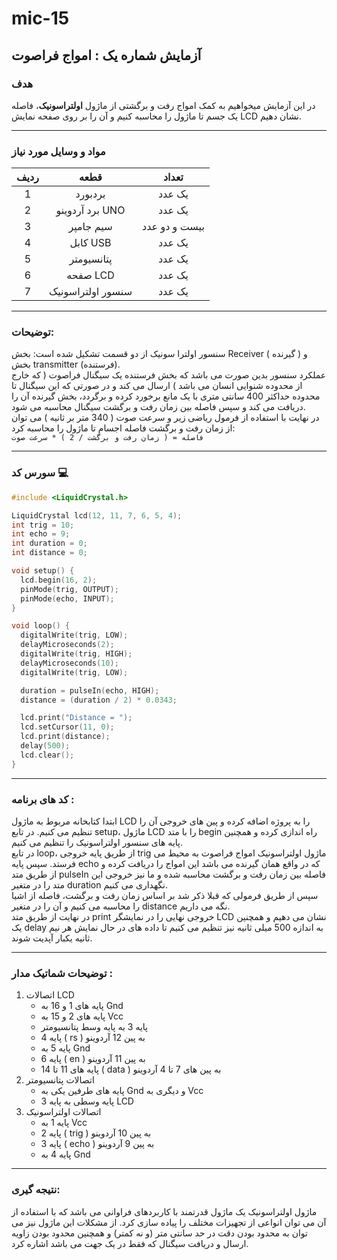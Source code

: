 # mic-15
## آزمایش شماره یک : امواج فراصوت

### هدف 

در این آزمایش میخواهیم به کمک امواج رفت و برگشتی از ماژول <strong>اولتراسونیک</strong>، فاصله یک جسم تا ماژول را محاسبه کنیم و آن را بر روی صفحه نمایش LCD نشان دهیم.

---

### مواد و وسایل مورد نیاز 

<div align="right">
<table>
<thead>
<tr>
<th>ردیف</th><th>قطعه</th><th>تعداد</th>
</tr>
</thead>
<tbody align="center">
<tr>
<td>1</td><td>بردبورد</td><td>یک عدد</td>
</tr>
<tr>
<td>2</td><td>برد آردوینو UNO</td><td>یک عدد</td>
</tr>
<tr>
<td>3</td><td>سیم جامپر</td><td>بیست و دو عدد</td>
</tr>
<tr>
<td>4</td><td>کابل USB</td><td>یک عدد</td>
</tr>
<tr>
<td>5</td><td>پتانسیومتر</td><td>یک عدد</td>
</tr>
<tr>
<td>6</td><td>صفحه LCD</td><td>یک عدد</td>
</tr>
<tr>
<td>7</td><td>سنسور اولتراسونیک</td><td>یک عدد</td>
</tr>
</tbody>
</table>
</div>

---

### توضیحات:

سنسور اولترا سونیک از دو قسمت تشکیل شده است: بخش Receiver ( گیرنده ) و بخش transmitter (فرستنده).  
عملکرد سنسور بدین صورت می باشد که بخش فرستنده یک سیگنال فراصوت ( که خارج از محدوده شنوایی انسان می باشد ) ارسال می کند و در صورتی که این سیگنال تا محدوده حداکثر 400 سانتی متری با یک مانع برخورد کرده و برگردد، بخش گیرنده آن را دریافت می کند و سپس فاصله بین زمان رفت و برگشت سیگنال محاسبه می شود.  
در نهایت با استفاده از فرمول ریاضی زیر و سرعت صوت ( 340 متر بر ثانیه ) می توان از زمان رفت و برگشت فاصله اجسام تا ماژول را محاسبه کرد:  
`فاصله = ( زمان رفت و برگشت / 2 ) * سرعت صوت`

---

### سورس کد 💻

```cpp
#include <LiquidCrystal.h>

LiquidCrystal lcd(12, 11, 7, 6, 5, 4);
int trig = 10;
int echo = 9;
int duration = 0;
int distance = 0;

void setup() {
  lcd.begin(16, 2);
  pinMode(trig, OUTPUT);
  pinMode(echo, INPUT);
}

void loop() {
  digitalWrite(trig, LOW);
  delayMicroseconds(2);
  digitalWrite(trig, HIGH);
  delayMicroseconds(10);
  digitalWrite(trig, LOW);

  duration = pulseIn(echo, HIGH);
  distance = (duration / 2) * 0.0343;

  lcd.print("Distance = ");
  lcd.setCursor(11, 0);
  lcd.print(distance);
  delay(500);
  lcd.clear();
}
```

---

###  کد های برنامه :

ابتدا کتابخانه مربوط به ماژول LCD را به پروژه اضافه کرده و پین های خروجی آن را تنظیم می کنیم. در تابع setup، ماژول LCD را با متد begin راه اندازی کرده و همچنین پایه های سنسور اولتراسونیک را تنظیم می کنیم.  
در تابع loop، از طریق پایه خروجی trig ماژول اولتراسونیک امواج فراصوت به محیط می فرستد. سپس پایه echo که در واقع همان گیرنده می باشد این امواج را دریافت کرده و از طریق متد pulseIn فاصله بین زمان رفت و برگشت محاسبه شده و ما نیز خروجی این متد را در متغیر duration نگهداری می کنیم.  
سپس از طریق فرمولی که قبلا ذکر شد بر اساس زمان رفت و برگشت، فاصله از اشیا را محاسبه می کنیم و آن را در متغیر distance نگه می داریم.  
در نهایت از طریق متد print خروجی نهایی را در نمایشگر LCD نشان می دهیم و همچنین یک delay به اندازه 500 میلی ثانیه نیز تنظیم می کنیم تا داده های در حال نمایش هر نیم ثانیه یکبار آپدیت شوند.

---






### توضیحات شماتیک مدار :

<ol>
<li>
اتصالات LCD
<ul>
<li>پایه های 1 و 16 به Gnd</li>
<li>پایه های 2 و 15 به Vcc</li>
<li>پایه 3 به پایه وسط پتانسیومتر</li>
<li>پایه 4 ( rs ) به پین 12 آردوینو</li>
<li>پایه 5 به Gnd</li>
<li>پایه 6 ( en ) به پین 11 آردوینو</li>
<li>پایه های 11 تا 14 ( data ) به پین های 7 تا 4 آردوینو</li>
</ul>
</li>
<li>
اتصالات پتانسیومتر
<ul>
<li>پایه های طرفین یکی به Gnd و دیگری به Vcc</li>
<li>پایه وسطی به پایه 3 LCD</li>
</ul>
</li>
<li>
اتصالات اولتراسونیک
<ul>
<li>پایه 1 به Vcc</li>
<li>پایه 2 ( trig ) به پین 10 آردوینو</li>
<li>پایه 3 ( echo ) به پین 9 آردوینو</li>
<li>پایه 4 به Gnd</li>
</ul>
</li>
</ol>

---

### نتیجه گیری:

ماژول اولتراسونیک یک ماژول قدرتمند با کاربردهای فراوانی می باشد که با استفاده از آن می توان انواعی از تجهیزات مختلف را پیاده سازی کرد. از مشکلات این ماژول نیز می توان به محدود بودن دقت در حد سانتی متر (و نه کمتر) و همچنین محدود بودن زاویه ارسال و دریافت سیگنال که فقط در یک جهت می باشد اشاره کرد.
